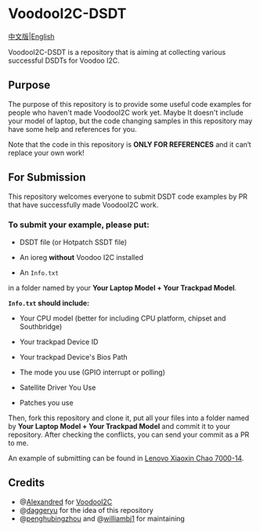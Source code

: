 # VoodooI2C-DSDT

[中文版](https://github.com/penghubingzhou/VoodooI2C-DSDT/blob/master/README-CN.md)|[English](https://github.com/penghubingzhou/VoodooI2C-DSDT/blob/master/README.md)

VoodooI2C-DSDT is a repository that is aiming at collecting various successful DSDTs for Voodoo I2C.

## Purpose

The purpose of this repository is to provide some useful code examples for people who haven't made VoodooI2C work yet. Maybe It doesn't include your model of laptop, but the code changing samples in this repository may have some help and references for you.

Note that the code in this repository is **ONLY FOR REFERENCES** and it can‘t replace your own work!

## For Submission

This repository welcomes everyone to submit  DSDT code examples by PR that have successfully made VoodooI2C work.

### To submit your example, please put:

- DSDT file (or Hotpatch SSDT file)

- An ioreg **without** Voodoo I2C installed

- An `Info.txt`

in a folder named by your **Your Laptop Model + Your Trackpad Model**.

   **`Info.txt` should include:**

   - Your CPU model (better for including CPU platform, chipset and Southbridge)

   - Your trackpad Device ID

   - Your trackpad Device's Bios Path

   - The mode you use (GPIO interrupt or polling)

   - Satellite Driver You Use

   - Patches you use

Then, fork this repository and clone it, put all your files into a folder named by **Your Laptop Model + Your Trackpad Model** and commit it to your repository. After checking the conflicts, you can send your commit as a PR to me.

An example of submitting can be found in [Lenovo Xiaoxin Chao 7000-14](https://github.com/penghubingzhou/VoodooI2C-DSDT/tree/master/Lenovo%20Xiaoxin%20Chao%207000-14).

## Credits

- @[Alexandred](https://github.com/alexandred) for [VoodooI2C](https://github.com/alexandred/VoodooI2C)
- @[daggeryu](https://github.com/daggeryu) for the idea of this repository
- @[penghubingzhou](https://github.com/penghubingzhou) and @[williambj1](https://github.com/williambj1) for maintaining
